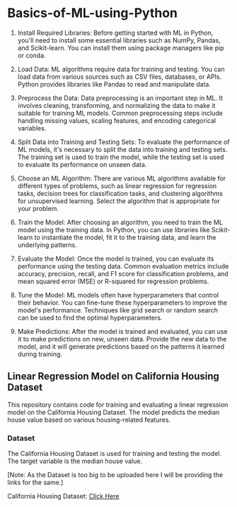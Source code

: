 # Basics-of-ML-using-Python

1. Install Required Libraries: Before getting started with ML in Python, you'll need to install some essential libraries such as NumPy, Pandas, and Scikit-learn. You can install them using package managers like pip or conda.
  
2. Load Data: ML algorithms require data for training and testing. You can load data from various sources such as CSV files, databases, or APIs. Python provides libraries like Pandas to read and manipulate data.

3. Preprocess the Data: Data preprocessing is an important step in ML. It involves cleaning, transforming, and normalizing the data to make it suitable for training ML models. Common preprocessing steps include handling missing values, scaling features, and encoding categorical variables.

4. Split Data into Training and Testing Sets: To evaluate the performance of ML models, it's necessary to split the data into training and testing sets. The training set is used to train the model, while the testing set is used to evaluate its performance on unseen data.

5. Choose an ML Algorithm: There are various ML algorithms available for different types of problems, such as linear regression for regression tasks, decision trees for classification tasks, and clustering algorithms for unsupervised learning. Select the algorithm that is appropriate for your problem.

6. Train the Model: After choosing an algorithm, you need to train the ML model using the training data. In Python, you can use libraries like Scikit-learn to instantiate the model, fit it to the training data, and learn the underlying patterns.

7. Evaluate the Model: Once the model is trained, you can evaluate its performance using the testing data. Common evaluation metrics include accuracy, precision, recall, and F1 score for classification problems, and mean squared error (MSE) or R-squared for regression problems.

8. Tune the Model: ML models often have hyperparameters that control their behavior. You can fine-tune these hyperparameters to improve the model's performance. Techniques like grid search or random search can be used to find the optimal hyperparameters.

9. Make Predictions: After the model is trained and evaluated, you can use it to make predictions on new, unseen data. Provide the new data to the model, and it will generate predictions based on the patterns it learned during training.

## Linear Regression Model on California Housing Dataset

This repository contains code for training and evaluating a linear regression model on the California Housing Dataset. The model predicts the median house value based on various housing-related features.

### Dataset

The California Housing Dataset is used for training and testing the model.
The target variable is the median house value.

[Note: As the Dataset is too big to be uploaded here I will be providing the links for the same.]

California Housing Dataset: [Click Here](https://www.kaggle.com/datasets/camnugent/california-housing-prices)
